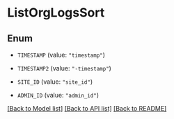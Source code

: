 # ListOrgLogsSort

## Enum


* `TIMESTAMP` (value: `"timestamp"`)

* `TIMESTAMP2` (value: `"-timestamp"`)

* `SITE_ID` (value: `"site_id"`)

* `ADMIN_ID` (value: `"admin_id"`)


[[Back to Model list]](../README.md#documentation-for-models) [[Back to API list]](../README.md#documentation-for-api-endpoints) [[Back to README]](../README.md)


